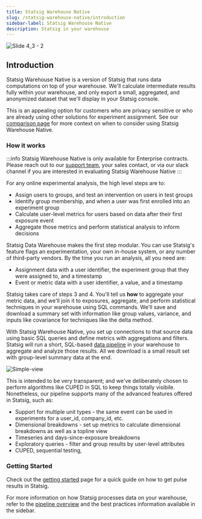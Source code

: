 ```yaml
---
title: Statsig Warehouse Native
slug: /statsig-warehouse-native/introduction
sidebar-label: Statsig Warehouse Native
description: Statsig in your warehouse
---
```


![Slide 4_3 - 2](https://user-images.githubusercontent.com/108023879/187794828-333622ec-6db2-4936-987d-efbef4ba9a47.png)

## Introduction

Statsig Warehouse Native is a version of Statsig that runs data computations on top of your warehouse. We'll calculate intermediate results fully within your warehouse, and only export a small, aggregated, and anonymized dataset that we'll display in your Statsig console.

This is an appealing option for customers who are privacy sensitive or who are already using other solutions for experiment assignment. See our [comparison page](statsig-vs-statsig-warehouse-native.md) for more context on when to consider using Statsig Warehouse Native.

### How it works

:::info
Statsig Warehouse Native is only available for Enterprise contracts. Please reach out to our [support team](mailto:support@statsig.com), your sales contact, or via our slack channel if you are interested in evaluating Statsig Warehouse Native
:::

For any online experimental analysis, the high level steps are to:

- Assign users to groups, and test an intervention on users in test groups
- Identify group membership, and when a user was first enrolled into an experiment group
- Calculate user-level metrics for users based on data after their first exposure event
- Aggregate those metrics and perform statistical analysis to inform decisions

Statsig Data Warehouse makes the first step modular. You can use Statsig's feature flags an experimentation, your own in-house system, or any number of third-party vendors. By the time you run an analysis, all you need are:

- Assignment data with a user identifier, the experiment group that they were assigned to, and a timestamp
- Event or metric data with a user identifier, a value, and a timestamp

Statsig takes care of steps 3 and 4. You'll tell us **how** to aggregate your metric data, and we'll join it to exposures, aggregate, and perform statistical techniques in your warehouse using SQL commands. We'll save and download a summary set with information like group values, variance, and inputs like covariance for techniques like the delta method.

With Statsig Warehouse Native, you set up connections to that source data using basic SQL queries and define metrics with aggregations and filters. Statsig will run a short, SQL-based [data pipeline](pipeline-overview.md) in your warehouse to aggregate and analyze those results. All we download is a small result set with group-level summary data at the end.

![Simple-view](https://user-images.githubusercontent.com/102695539/236989885-a30c24d8-26c9-4f8e-b596-3565a0be018d.png)

This is intended to be very transparent; and we've deliberately chosen to perform algorithms like CUPED in SQL to keep things totally visibile. Nonetheless, our pipeline supports many of the advanced features offered in Statsig, such as:

- Support for multiple unit types - the same event can be used in experiments for a user_id, company_id, etc.
- Dimensional breakdowns - set up metrics to calculate dimensional breakdowns as well as a topline view
- Timeseries and days-since-exposure breakdowns
- Exploratory queries - filter and group results by user-level attributes
- CUPED, sequential testing,

### Getting Started

Check out the [getting started](getting_started.md) page for a quick guide on how to get pulse results in Statsig.

For more information on how Statsig processes data on your warehouse, refer to the [pipeline overview](pipeline-overview.md) and the best practices information available in the sidebar.
